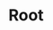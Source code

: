 ---
title: Root
summary: Contains posts related to `Root`
description: Contains posts related to Root
---